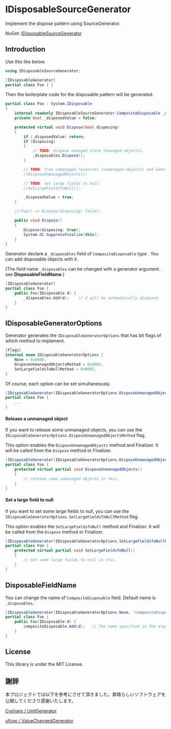 # IDisposableSourceGenerator

Implement the dispose pattern using SourceGenerator.

NuGet: [IDisposableSourceGenerator](https://www.nuget.org/packages/IDisposableSourceGenerator/)

## Introduction

Use this like below.

```csharp
using IDisposableSourceGenerator;

[IDisposableGenerator]
partial class Foo { }
```

Then the boilerplate code for the disposable pattern will be generated.

``` csharp
partial class Foo : System.IDisposable
{
    internal readonly IDisposableSourceGenerator.CompositeDisposable _disposables = new IDisposableSourceGenerator.CompositeDisposable();
    private bool _disposedValue = false;

    protected virtual void Dispose(bool disposing)
    {
        if (_disposedValue) return;
        if (disposing)
        {
            // TODO: dispose managed state (managed objects).
            _disposables.Dispose();
        }

        // TODO: free unmanaged resources (unmanaged objects) and override a finalizer below.
        //DisposeUnmanagedObjects();

        // TODO: set large fields to null.
        //SetLargeFieldsToNull();

        _disposedValue = true;
    }

    //~Foo() => Dispose(disposing: false);

    public void Dispose()
    {
        Dispose(disposing: true);
        System.GC.SuppressFinalize(this);
    }
}
```

Generator declare a `_disposables` field of `CompositeDisposable` type . You can add disposable objects with it.

(The field name `_disposables` can be changed with a generator argument. see **DisposableFieldName**.)

``` csharp
[IDisposableGenerator]
partial class Foo {
    public Foo(IDisposable d) {
        _disposables.Add(d);    // d will be automatically disposed.
    }
}
```

## IDisposableGeneratorOptions

Generator generates the `IDisposableGeneratorOptions` that has bit flags of which method to implement.

```csharp
[Flags]
internal enum IDisposableGeneratorOptions {
    None = 0x0000,
    DisposeUnmanagedObjectsMethod = 0x0001,
    SetLargeFieldsToNullMethod = 0x0002,
}
```

Of course,  each option can be set simultaneously.

```csharp
[IDisposableGenerator(IDisposableGeneratorOptions.DisposeUnmanagedObjectsMethod | IDisposableGeneratorOptions.SetLargeFieldsToNullMethod)]
partial class Foo {
    ...
}
```

#### Release a unmanaged object

If you want to release some unmanaged objects, you can use the `IDisposableGeneratorOptions.DisposeUnmanagedObjectsMethod` flag.

This option enables the `DisposeUnmanagedObjects` method and Finalizer. It will be called from the `Dispose` method or Finalizer.

``` csharp
[IDisposableGenerator(IDisposableGeneratorOptions.DisposeUnmanagedObjectsMethod)]
partial class Foo {
    protected virtual partial void DisposeUnmanagedObjects()
    {
        // release some unmanaged objects in this.
    }
}
```

#### Set a large field to null

If you want to set some large fields to null, you can use the `IDisposableGeneratorOptions.SetLargeFieldsToNullMethod` flag.

This option enables the `SetLargeFieldsToNull` method  and Finalizer. It will be called from the `Dispose` method or Finalizer.

``` csharp
[IDisposableGenerator(IDisposableGeneratorOptions.SetLargeFieldsToNullMethod)]
partial class Foo {
    protected virtual partial void SetLargeFieldsToNull()
    {
        // set some large fields to null in this.
    }
}
```

## DisposableFieldName

You can change the name of `CompositeDisposable` field.  Default name is `_disposables`.

``` csharp
[IDisposableGenerator(IDisposableGeneratorOptions.None, "compositeDisposable")]
partial class Foo {
    public Foo(IDisposable d) {
        compositeDisposable.Add(d);   // The name specified in the argument.
    }
}
```

## License

This library is under the MIT License.

## 謝辞

本プロジェクトでは以下を参考にさせて頂きました。素晴らしいソフトウェアを公開してくださり感謝いたします。

[Cysharp / UnitGenerator](https://github.com/Cysharp/UnitGenerator)

[ufcpp / ValueChangedGenerator](https://github.com/ufcpp/ValueChangedGenerator/)